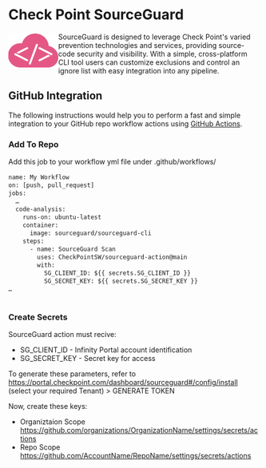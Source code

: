 # Check Point SourceGuard
 <img src="logo.svg" align="left"/>
SourceGuard is designed to leverage Check Point's varied prevention technologies and services, providing source-code security and visibility. With a simple, cross-platform CLI tool users can customize exclusions and control an ignore list with easy integration into any pipeline.
 
## GitHub Integration
 
The following instructions would help you to perform a fast and simple integration to your GitHub repo workflow actions using [GitHub Actions](https://docs.github.com/en/actions).
 
### Add To Repo
 
Add this job to your workflow yml file under .github/workflows/
 
```
name: My Workflow
on: [push, pull_request]
jobs:
  …
  code-analysis:
    runs-on: ubuntu-latest
    container:
      image: sourceguard/sourceguard-cli
    steps:
      - name: SourceGuard Scan
        uses: CheckPointSW/sourceguard-action@main
        with:
          SG_CLIENT_ID: ${{ secrets.SG_CLIENT_ID }}
          SG_SECRET_KEY: ${{ secrets.SG_SECRET_KEY }}
…
 
```
 
### Create Secrets
 
SourceGuard action must recive:
 
- SG_CLIENT_ID - Infinity Portal account identification
- SG_SECRET_KEY - Secret key for access
 
To generate these parameters, refer to https://portal.checkpoint.com/dashboard/sourceguard#/config/install (select your required Tenant) > GENERATE TOKEN
 
Now, create these keys:
 
- Organiztaion Scope
  https://github.com/organizations/OrganizationName/settings/secrets/actions
- Repo Scope
  https://github.com/AccountName/RepoName/settings/secrets/actions
